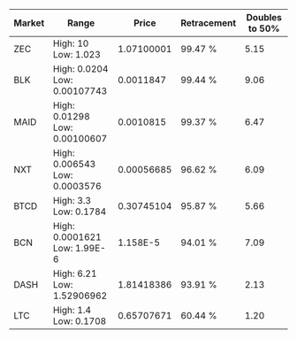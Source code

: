 | Market | Range | Price| Retracement | Doubles to 50% |
| --- | --- | --- | --- | --- |
| ZEC | High: 10<br />Low: 1.023 | 1.07100001 | 99.47 % | 5.15 |
| BLK | High: 0.0204<br />Low: 0.00107743 | 0.0011847 | 99.44 % | 9.06 |
| MAID | High: 0.01298<br />Low: 0.00100607 | 0.0010815 | 99.37 % | 6.47 |
| NXT | High: 0.006543<br />Low: 0.0003576 | 0.00056685 | 96.62 % | 6.09 |
| BTCD | High: 3.3<br />Low: 0.1784 | 0.30745104 | 95.87 % | 5.66 |
| BCN | High: 0.0001621<br />Low: 1.99E-6 | 1.158E-5 | 94.01 % | 7.09 |
| DASH | High: 6.21<br />Low: 1.52906962 | 1.81418386 | 93.91 % | 2.13 |
| LTC | High: 1.4<br />Low: 0.1708 | 0.65707671 | 60.44 % | 1.20 |
